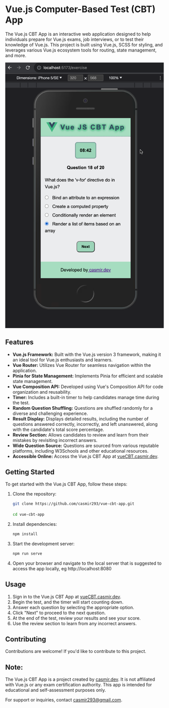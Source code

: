 # Vue.js Computer-Based Test (CBT) App

The Vue.js CBT App is an interactive web application designed to help individuals prepare for Vue.js exams, job interviews, or to test their knowledge of Vue.js. This project is built using Vue.js, SCSS for styling, and leverages various Vue.js ecosystem tools for routing, state management, and more.

![Vue.js CBT App Screenshot](/vue-quiz/public/images/cbt.png)

## Features

- **Vue.js Framework:** Built with the Vue.js version 3 framework, making it an ideal tool for Vue.js enthusiasts and learners.
- **Vue Router:** Utilizes Vue Router for seamless navigation within the application.
- **Pinia for State Management:** Implements Pinia for efficient and scalable state management.
- **Vue Composition API:** Developed using Vue's Composition API for code organization and reusability.
- **Timer:** Includes a built-in timer to help candidates manage time during the test.
- **Random Question Shuffling:** Questions are shuffled randomly for a diverse and challenging experience.
- **Result Display:** Displays detailed results, including the number of questions answered correctly, incorrectly, and left unanswered, along with the candidate's total score percentage.
- **Review Section:** Allows candidates to review and learn from their mistakes by revisiting incorrect answers.
- **Wide Question Source:** Questions are sourced from various reputable platforms, including W3Schools and other educational resources.
- **Accessible Online:** Access the Vue.js CBT App at [vueCBT.casmir.dev](https://vueCBT.casmir.dev).

## Getting Started

To get started with the Vue.js CBT App, follow these steps:

1. Clone the repository:

   ```bash
   git clone https://github.com/casmir293/vue-cbt-app.git

   cd vue-cbt-app

   ```

2. Install dependencies:

   ```bash
   npm install

   ```

3. Start the development server:

   ```bash
   npm run serve

   ```

4. Open your browser and navigate to the local server that is suggested to access the app locally, eg http://localhost:8080

## Usage

1. Sign in to the Vue.js CBT App at [vueCBT.casmir.dev](https://vueCBT.casmir.dev).
2. Begin the test, and the timer will start counting down.
3. Answer each question by selecting the appropriate option.
4. Click "Next" to proceed to the next question.
5. At the end of the test, review your results and see your score.
6. Use the review section to learn from any incorrect answers.

## Contributing

Contributions are welcome! If you'd like to contribute to this project.

## Note:

The Vue.js CBT App is a project created by [casmir.dev](https://casmir.dev). It is not affiliated with Vue.js or any exam certification authority. This app is intended for educational and self-assessment purposes only.

For support or inquiries, contact casmir293@gmail.com.
